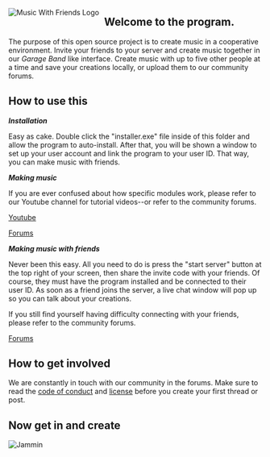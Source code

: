 <img src="https://i.imgur.com/1OKIeLL.png"
     alt="Music With Friends Logo"
     style="float: left; margin-right: 10px;" />
## Welcome to the program.

The purpose of this open source project is to create music in a cooperative environment. Invite your friends to your server and create music together in our *Garage Band* like interface. Create music with up to five other people at a time and save your creations locally, or upload them to our community forums.

## How to use this

***Installation***

Easy as cake. Double click the "installer.exe" file inside of this folder and allow the program to auto-install. After that, you will be shown a window to set up your user account and link the program to your user ID. That way, you can make music with friends.

***Making music***

If you are ever confused about how specific modules work, please refer to our Youtube channel for tutorial videos--or refer to the community forums.

[Youtube](youtube.com/fakechannelforthisproject)

[Forums](www.fakeforumsforfakeproject.org)

***Making music with friends***

Never been this easy. All you need to do is press the "start server" button at the top right of your screen, then share the invite code with your friends. Of course, they must have the program installed and be connected to their user ID. As soon as a friend joins the server, a live chat window will pop up so you can talk about your creations. 

If you still find yourself having difficulty connecting with your friends, please refer to the community forums.

[Forums](www.fakeforumsforfakeproject.org)

## How to get involved

We are constantly in touch with our community in the forums. Make sure to read the [code of conduct](CODE-OF-CONDUCT.md) and [license](LICENSE.md) before you create your first thread or post. 

## Now get in and create
![Jammin](https://media.giphy.com/media/3oEjHGme46cvuu8MDK/giphy.gif)

